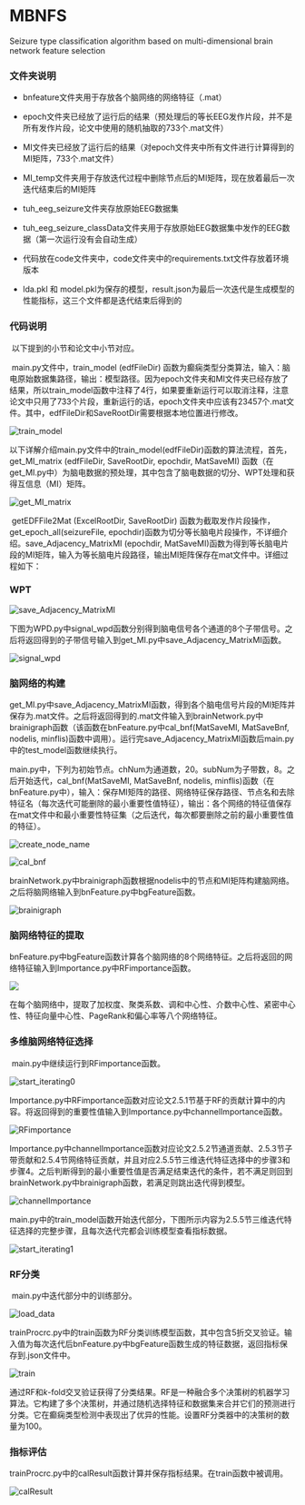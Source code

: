 # MBNFS
Seizure type classification algorithm based on multi-dimensional brain  network feature selection

### 文件夹说明

+ bnfeature文件夹用于存放各个脑网络的网络特征（.mat）

+ epoch文件夹已经放了运行后的结果（预处理后的等长EEG发作片段，并不是所有发作片段，论文中使用的随机抽取的733个.mat文件）

+ MI文件夹已经放了运行后的结果（对epoch文件夹中所有文件进行计算得到的MI矩阵，733个.mat文件）

+ MI_temp文件夹用于存放迭代过程中删除节点后的MI矩阵，现在放着最后一次迭代结束后的MI矩阵

+ tuh_eeg_seizure文件夹存放原始EEG数据集

+ tuh_eeg_seizure_classData文件夹用于存放原始EEG数据集中发作的EEG数据（第一次运行没有会自动生成）

+ 代码放在code文件夹中，code文件夹中的requirements.txt文件存放着环境版本

+ lda.pkl 和 model.pkl为保存的模型，result.json为最后一次迭代是生成模型的性能指标，这三个文件都是迭代结束后得到的



### 代码说明

​	以下提到的小节和论文中小节对应。

​	main.py文件中，train_model (edfFileDir) 函数为癫痫类型分类算法，输入：脑电原始数据集路径，输出：模型路径。因为epoch文件夹和MI文件夹已经存放了结果，所以train_model函数中注释了4行，如果要重新运行可以取消注释，注意论文中只用了733个片段，重新运行的话，epoch文件夹中应该有23457个.mat文件。其中，edfFileDir和SaveRootDir需要根据本地位置进行修改。

![train_model](./picture/train_model.png)

​	以下详解介绍main.py文件中的train_model(edfFileDir)函数的算法流程，首先，get_MI_matrix (edfFileDir, SaveRootDir, epochdir, MatSaveMI) 函数（在get_MI.py中）为脑电数据的预处理，其中包含了脑电数据的切分、WPT处理和获得互信息（MI）矩阵。

![get_MI_matrix](./picture/get_MI_matrix.png)

​	getEDFFile2Mat (ExcelRootDir, SaveRootDir) 函数为截取发作片段操作，get_epoch_all(seizureFile, epochdir)函数为切分等长脑电片段操作，不详细介绍。save_Adjacency_MatrixMI (epochdir, MatSaveMI)函数为得到等长脑电片段的MI矩阵，输入为等长脑电片段路径，输出MI矩阵保存在mat文件中。详细过程如下：

### WPT

![save_Adjacency_MatrixMI](./picture/save_Adjacency_MatrixMI.jpg)

​	下图为WPD.py中signal_wpd函数分别得到脑电信号各个通道的8个子带信号。之后将返回得到的子带信号输入到get_MI.py中save_Adjacency_MatrixMI函数。

![signal_wpd](./picture/signal_wpd.jpg)

### 脑网络的构建

​	get_MI.py中save_Adjacency_MatrixMI函数，得到各个脑电信号片段的MI矩阵并保存为.mat文件。之后将返回得到的.mat文件输入到brainNetwork.py中brainigraph函数（该函数在bnFeature.py中cal_bnf(MatSaveMI, MatSaveBnf, nodelis, minflis)函数中调用）。运行完save_Adjacency_MatrixMI函数后main.py中的test_model函数继续执行。

​	main.py中，下列为初始节点。chNum为通道数，20。subNum为子带数，8。之后开始迭代，cal_bnf(MatSaveMI, MatSaveBnf, nodelis, minflis)函数（在bnFeature.py中），输入：保存MI矩阵的路径、网络特征保存路径、节点名和去除特征名（每次迭代可能删除的最小重要性值特征），输出：各个网络的特征值保存在mat文件中和最小重要性特征集（之后迭代，每次都要删除之前的最小重要性值的特征）。

![create_node_name](./picture/create_node_name.jpg)

![cal_bnf](./picture/cal_bnf.jpg)

brainNetwork.py中brainigraph函数根据nodelis中的节点和MI矩阵构建脑网络。之后将脑网络输入到bnFeature.py中bgFeature函数。

![brainigraph](./picture/brainigraph.jpg)

### 脑网络特征的提取

​	bnFeature.py中bgFeature函数计算各个脑网络的8个网络特征。之后将返回的网络特征输入到Importance.py中RFimportance函数。

![](./picture/bgFeature.jpg)

​	在每个脑网络中，提取了加权度、聚类系数、调和中心性、介数中心性、紧密中心性、特征向量中心性、PageRank和偏心率等八个网络特征。

### 多维脑网络特征选择

​	main.py中继续运行到RFimportance函数。

![start_iterating0](./picture/start_iterating0.jpg)

​	Importance.py中RFimportance函数对应论文2.5.1节基于RF的贡献计算中的内容。将返回得到的重要性值输入到Importance.py中channelImportance函数。

![RFimportance](./picture/RFimportance.jpg)

​	Importance.py中channelImportance函数对应论文2.5.2节通道贡献、2.5.3节子带贡献和2.5.4节网络特征贡献，并且对应2.5.5节三维迭代特征选择中的步骤3和步骤4。之后判断得到的最小重要性值是否满足结束迭代的条件，若不满足则回到brainNetwork.py中brainigraph函数，若满足则跳出迭代得到模型。

![channelImportance](./picture/channelImportance.jpg)

​	main.py中的train_model函数开始迭代部分，下图所示内容为2.5.5节三维迭代特征选择的完整步骤，且每次迭代完都会训练模型查看指标数据。

![start_iterating1](./picture/start_iterating1.jpg)

### RF分类

​	main.py中迭代部分中的训练部分。

![load_data](./picture/load_data.jpg)

​	trainProcrc.py中的train函数为RF分类训练模型函数，其中包含5折交叉验证。输入值为每次迭代后bnFeature.py中bgFeature函数生成的特征数据，返回指标保存到.json文件中。

![train](./picture/train.jpg)

​	通过RF和*k*-fold交叉验证获得了分类结果。RF是一种融合多个决策树的机器学习算法。它构建了多个决策树，并通过随机选择特征和数据集来合并它们的预测进行分类。它在癫痫类型检测中表现出了优异的性能。设置RF分类器中的决策树的数量为100。

### 指标评估

​	trainProcrc.py中的calResult函数计算并保存指标结果。在train函数中被调用。

![calResult](./picture/calResult.jpg)